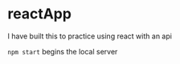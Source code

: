# reactApp

I have built this to practice using react with an api

`npm start` begins the local server